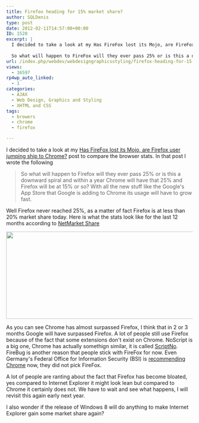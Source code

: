 ```yaml
---
title: Firefox heading for 15% market share?
author: SQLDenis
type: post
date: 2012-02-11T14:57:00+00:00
ID: 1520
excerpt: |
  I decided to take a look at my Has FireFox lost its Mojo, are FireFox user jumping ship to Chrome? post to compare the browser stats. In that post I wrote the following 
  
  So what will happen to FireFox will they ever pass 25% or is this a downward spi&hellip;
url: /index.php/webdev/webdesigngraphicsstyling/firefox-heading-for-15-market/
views:
  - 16597
rp4wp_auto_linked:
  - 1
categories:
  - AJAX
  - Web Design, Graphics and Styling
  - XHTML and CSS
tags:
  - browers
  - chrome
  - firefox

---
```

I decided to take a look at my [Has FireFox lost its Mojo, are Firefox user jumping ship to Chrome?][1] post to compare the browser stats. In that post I wrote the following 

> So what will happen to Firefox will they ever pass 25% or is this a downward spiral and within a year Chrome will have that 25% and Firefox will be at 15% or so? With all the new stuff like the Google's App Store that Google is adding to Chrome its usage will have to grow fast.

Well Firefox never reached 25%, as a matter of fact Firefox is at less than 20% market share today. Here is what the stats look like for the last 12 months according to [NetMarket Share][2]

<div class="image_block">
  <a href="/wp-content/uploads/blogs/WebDev/BrowserStats.PNG?mtime=1328978705"><img alt="" src="/wp-content/uploads/blogs/WebDev/BrowserStats.PNG?mtime=1328978705" width="805" height="235" /></a>
</div>

As you can see Chrome has almost surpassed Firefox, I think that in 2 or 3 months Google will have surpassed Firefox. A lot of people still use Firefox because of the fact that some extensions don't exist on Chrome. NoScript is a big one, Chrome has actually somethign similar, it is called [ScriptNo][3]. FireBug is another reason that people stick with FireFox for now. Even Germany's Federal Office for Information Security (BSI) is [recommending Chrome][4] now, they did not pick FireFox.

A lot of people are ranting about the fact that Firefox has become bloated, yes compared to Internet Explorer it might look lean but compared to Chrome it certainly does not. We have to wait and see what happens, I will revisit this again early next year. 

I also wonder if the release of Windows 8 will do anything to make Internet Explorer gain some market share again?

 [1]: /index.php/WebDev/WebDesignGraphicsStyling/has-firefox-lost-its-mojo-are-firefox-us
 [2]: http://marketshare.hitslink.com/browser-market-share.aspx?qprid=1
 [3]: https://chrome.google.com/webstore/detail/oiigbmnaadbkfbmpbfijlflahbdbdgdf
 [4]: http://www.theverge.com/2012/2/5/2771834/german-agency-google-chrome-safety